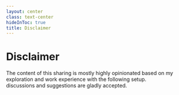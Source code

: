 ```yaml
---
layout: center
class: text-center
hideInToc: true
title: Disclaimer
---
```


# Disclaimer

The content of this sharing is mostly highly opinionated based on my exploration and work experience with the following setup.<br/>
discussions and suggestions are gladly accepted.

<!--
jadi konten sharing session saya kali ini itu fully opionated ya teman - teman artinya berdasarkan opini saya dan library" yang saya sudah pernah gunakan secara pribadi, dan setup saya secara pribadi supaya ketika development phase juga bisa lebih efektif.
jadi di bandingkan dengan sharing session lainnya dimana mungkin narasumber nya mengajarkan secara langsung, disini saya lebih ke mengajak teman - teman bertukar pendapat mungkin ada yang punya alternative lebih bagus atau pernah pakai library yang lebih bagus, itu nanti boleh kita diskusikan bersama".
-->

